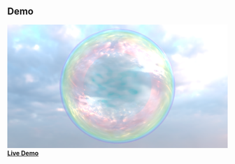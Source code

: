 ## Demo

[![Demo](./public/thumbnail.png)](https://shuya-tamaru.github.io/bubble-tsl/)
**[Live Demo](https://shuya-tamaru.github.io/bubble-tsl/)**
